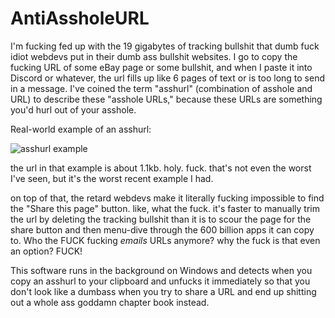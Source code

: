 # AntiAssholeURL
I'm fucking fed up with the 19 gigabytes of tracking bullshit that dumb fuck idiot webdevs put in their dumb ass bullshit websites. I go to copy the fucking URL of some eBay page or some bullshit, and when I paste it into Discord or whatever, the url fills up like 6 pages of text or is too long to send in a message. I've coined the term "asshurl" (combination of asshole and URL) to describe these "asshole URLs," because these URLs are something you'd hurl out of your asshole.

Real-world example of an asshurl:

![asshurl example](https://i.imgur.com/K2rB4oR.png)

the url in that example is about 1.1kb. holy. fuck. that's not even the worst I've seen, but it's the worst recent example I had.

on top of that, the retard webdevs make it literally fucking impossible to find the "Share this page" button. like, what the fuck. it's faster to manually trim the url by deleting the tracking bullshit than it is to scour the page for the share button and then menu-dive through the 600 billion apps it can copy to. Who the FUCK fucking *emails* URLs anymore? why the fuck is that even an option? FUCK!

This software runs in the background on Windows and detects when you copy an asshurl to your clipboard and unfucks it immediately so that you don't look like a dumbass when you try to share a URL and end up shitting out a whole ass goddamn chapter book instead.
